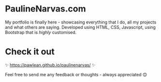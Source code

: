 # PaulineNarvas.com

My portfolio is finally here - showcasing everything that I do, all my projects and what others are saying. Developed using HTML, CSS, Javascript, using Bootstrap that is *highly* customised.

# Check it out

✨ https://pawlean.github.io/paulinenarvas/ ✨

Feel free to send me any feedback or thoughts - always appreciated 😊
